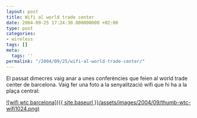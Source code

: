 ```yaml
---
layout: post
title: Wifi al world trade center
date: 2004-09-25 17:24:30.000000000 +02:00
type: post
categories:
- wireless
tags: []
meta:
  tags: ''
permalink: "/2004/09/25/wifi-al-world-trade-center/"
---
```

El passat dimecres vaig anar a unes conferències que feien al world trade center de barcelona. Vaig fer una foto a la senyalització wifi que hi ha a la plaça central:

[![wifi wtc barcelona]({{ site.baseurl }}/assets/images/2004/09/thumb-wtc-wifi1024.png)](/archives/images/wtc-wifi1024.png)


